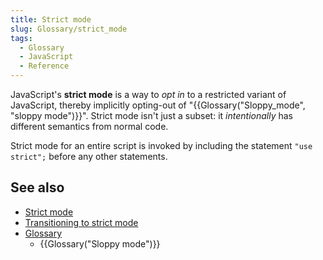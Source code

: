 ```yaml
---
title: Strict mode
slug: Glossary/strict_mode
tags:
  - Glossary
  - JavaScript
  - Reference
---
```

<p>JavaScript's <strong>strict mode</strong> is a way to <em>opt in</em> to a restricted variant of JavaScript, thereby implicitly opting-out of "{{Glossary("Sloppy_mode", "sloppy mode")}}". Strict mode isn't just a subset: it <em>intentionally</em> has different semantics from normal code.</p>

<p>Strict mode for an entire script is invoked by including the statement <code>"use strict";</code> before any other statements.</p>

<h2 id="see_also">See also</h2>

<ul>
 <li><a href="/en-US/docs/Web/JavaScript/Reference/Strict_mode">Strict mode</a></li>
 <li><a href="/en-US/docs/Web/JavaScript/Reference/Strict_mode/Transitioning_to_strict_mode">Transitioning to strict mode</a></li>
 <li><a href="/en-US/docs/Glossary">Glossary</a>
  <ul>
   <li>{{Glossary("Sloppy mode")}}</li>
  </ul>
 </li>
</ul>
